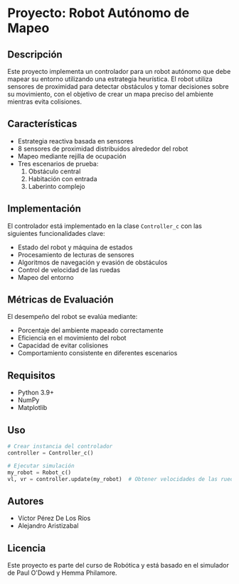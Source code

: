 # Proyecto: Robot Autónomo de Mapeo

## Descripción

Este proyecto implementa un controlador para un robot autónomo que debe mapear su entorno utilizando una estrategia heurística. El robot utiliza sensores de proximidad para detectar obstáculos y tomar decisiones sobre su movimiento, con el objetivo de crear un mapa preciso del ambiente mientras evita colisiones.

## Características

- Estrategia reactiva basada en sensores
- 8 sensores de proximidad distribuidos alrededor del robot 
- Mapeo mediante rejilla de ocupación
- Tres escenarios de prueba:
  1. Obstáculo central
  2. Habitación con entrada 
  3. Laberinto complejo

## Implementación

El controlador está implementado en la clase `Controller_c` con las siguientes funcionalidades clave:

- Estado del robot y máquina de estados
- Procesamiento de lecturas de sensores
- Algoritmos de navegación y evasión de obstáculos
- Control de velocidad de las ruedas
- Mapeo del entorno

## Métricas de Evaluación

El desempeño del robot se evalúa mediante:

- Porcentaje del ambiente mapeado correctamente
- Eficiencia en el movimiento del robot
- Capacidad de evitar colisiones
- Comportamiento consistente en diferentes escenarios

## Requisitos

- Python 3.9+
- NumPy
- Matplotlib

## Uso

```python
# Crear instancia del controlador
controller = Controller_c()

# Ejecutar simulación
my_robot = Robot_c()
vl, vr = controller.update(my_robot)  # Obtener velocidades de las ruedas
```

## Autores

* Víctor Pérez De Los Ríos
* Alejandro Aristizabal

## Licencia

Este proyecto es parte del curso de Robótica y está basado en el simulador de Paul O'Dowd y Hemma Philamore.